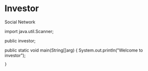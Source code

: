 # Investor
Social Network

import java.util.Scanner;


public investor;

  public static void main(String[]arg)
    { 
    System.out.println("Welcome to investor");
    
    }
    
  
